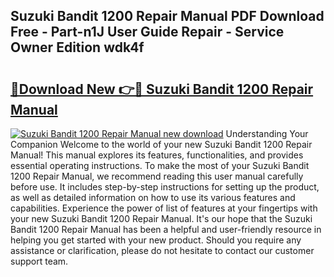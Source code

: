 ## Suzuki Bandit 1200 Repair Manual PDF Download Free - Part-n1J User Guide Repair - Service Owner Edition wdk4f

# <h2><a href="http://bc95235.oget.top/?id=Suzuki+Bandit+1200+Repair+Manual">🔗Download New 👉🔴 Suzuki Bandit 1200 Repair Manual</a></h2>

[![Suzuki Bandit 1200 Repair Manual new download](https://i.imgur.com/5g1atiW.png)](http://bc95235.oget.top/?id=Suzuki+Bandit+1200+Repair+Manual)
Understanding Your Companion Welcome to the world of your new Suzuki Bandit 1200 Repair Manual! This manual explores its features, functionalities, and provides essential operating instructions. To make the most of your Suzuki Bandit 1200 Repair Manual, we recommend reading this user manual carefully before use. It includes step-by-step instructions for setting up the product, as well as detailed information on how to use its various features and capabilities. Experience the power of list of features at your fingertips with your new Suzuki Bandit 1200 Repair Manual. It's our hope that the Suzuki Bandit 1200 Repair Manual has been a helpful and user-friendly resource in helping you get started with your new product. Should you require any assistance or clarification, please do not hesitate to contact our customer support team.
